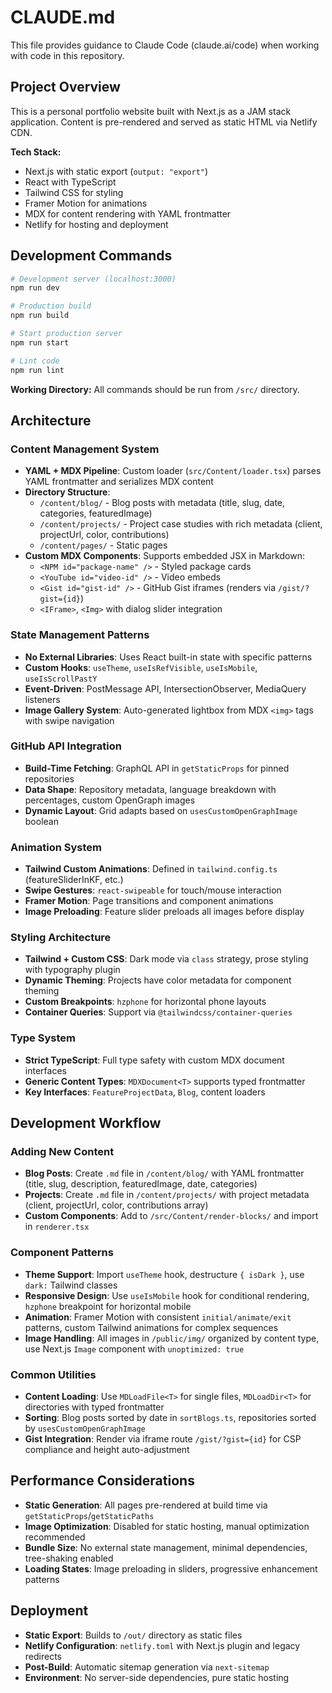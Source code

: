 # CLAUDE.md

This file provides guidance to Claude Code (claude.ai/code) when working with code in this repository.

## Project Overview

This is a personal portfolio website built with Next.js as a JAM stack application. Content is pre-rendered and served as static HTML via Netlify CDN.

**Tech Stack:**
- Next.js with static export (`output: "export"`)
- React with TypeScript
- Tailwind CSS for styling
- Framer Motion for animations
- MDX for content rendering with YAML frontmatter
- Netlify for hosting and deployment

## Development Commands

```bash
# Development server (localhost:3000)
npm run dev

# Production build
npm run build

# Start production server
npm run start

# Lint code
npm run lint
```

**Working Directory:** All commands should be run from `/src/` directory.

## Architecture

### Content Management System
- **YAML + MDX Pipeline**: Custom loader (`src/Content/loader.tsx`) parses YAML frontmatter and serializes MDX content
- **Directory Structure**: 
  - `/content/blog/` - Blog posts with metadata (title, slug, date, categories, featuredImage)
  - `/content/projects/` - Project case studies with rich metadata (client, projectUrl, color, contributions)
  - `/content/pages/` - Static pages
- **Custom MDX Components**: Supports embedded JSX in Markdown:
  - `<NPM id="package-name" />` - Styled package cards
  - `<YouTube id="video-id" />` - Video embeds
  - `<Gist id="gist-id" />` - GitHub Gist iframes (renders via `/gist/?gist={id}`)
  - `<IFrame>`, `<Img>` with dialog slider integration

### State Management Patterns
- **No External Libraries**: Uses React built-in state with specific patterns
- **Custom Hooks**: `useTheme`, `useIsRefVisible`, `useIsMobile`, `useIsScrollPastY`
- **Event-Driven**: PostMessage API, IntersectionObserver, MediaQuery listeners
- **Image Gallery System**: Auto-generated lightbox from MDX `<img>` tags with swipe navigation

### GitHub API Integration
- **Build-Time Fetching**: GraphQL API in `getStaticProps` for pinned repositories
- **Data Shape**: Repository metadata, language breakdown with percentages, custom OpenGraph images
- **Dynamic Layout**: Grid adapts based on `usesCustomOpenGraphImage` boolean

### Animation System
- **Tailwind Custom Animations**: Defined in `tailwind.config.ts` (featureSliderInKF, etc.)
- **Swipe Gestures**: `react-swipeable` for touch/mouse interaction
- **Framer Motion**: Page transitions and component animations
- **Image Preloading**: Feature slider preloads all images before display

### Styling Architecture
- **Tailwind + Custom CSS**: Dark mode via `class` strategy, prose styling with typography plugin
- **Dynamic Theming**: Projects have color metadata for component theming
- **Custom Breakpoints**: `hzphone` for horizontal phone layouts
- **Container Queries**: Support via `@tailwindcss/container-queries`

### Type System
- **Strict TypeScript**: Full type safety with custom MDX document interfaces
- **Generic Content Types**: `MDXDocument<T>` supports typed frontmatter
- **Key Interfaces**: `FeatureProjectData`, `Blog`, content loaders

## Development Workflow

### Adding New Content
- **Blog Posts**: Create `.md` file in `/content/blog/` with YAML frontmatter (title, slug, description, featuredImage, date, categories)
- **Projects**: Create `.md` file in `/content/projects/` with project metadata (client, projectUrl, color, contributions array)
- **Custom Components**: Add to `/src/Content/render-blocks/` and import in `renderer.tsx`

### Component Patterns
- **Theme Support**: Import `useTheme` hook, destructure `{ isDark }`, use `dark:` Tailwind classes
- **Responsive Design**: Use `useIsMobile` hook for conditional rendering, `hzphone` breakpoint for horizontal mobile
- **Animation**: Framer Motion with consistent `initial/animate/exit` patterns, custom Tailwind animations for complex sequences
- **Image Handling**: All images in `/public/img/` organized by content type, use Next.js `Image` component with `unoptimized: true`

### Common Utilities
- **Content Loading**: Use `MDLoadFile<T>` for single files, `MDLoadDir<T>` for directories with typed frontmatter
- **Sorting**: Blog posts sorted by date in `sortBlogs.ts`, repositories sorted by `usesCustomOpenGraphImage`
- **Gist Integration**: Render via iframe route `/gist/?gist={id}` for CSP compliance and height auto-adjustment

## Performance Considerations
- **Static Generation**: All pages pre-rendered at build time via `getStaticProps`/`getStaticPaths`
- **Image Optimization**: Disabled for static hosting, manual optimization recommended
- **Bundle Size**: No external state management, minimal dependencies, tree-shaking enabled
- **Loading States**: Image preloading in sliders, progressive enhancement patterns

## Deployment

- **Static Export**: Builds to `/out/` directory as static files
- **Netlify Configuration**: `netlify.toml` with Next.js plugin and legacy redirects
- **Post-Build**: Automatic sitemap generation via `next-sitemap`
- **Environment**: No server-side dependencies, pure static hosting